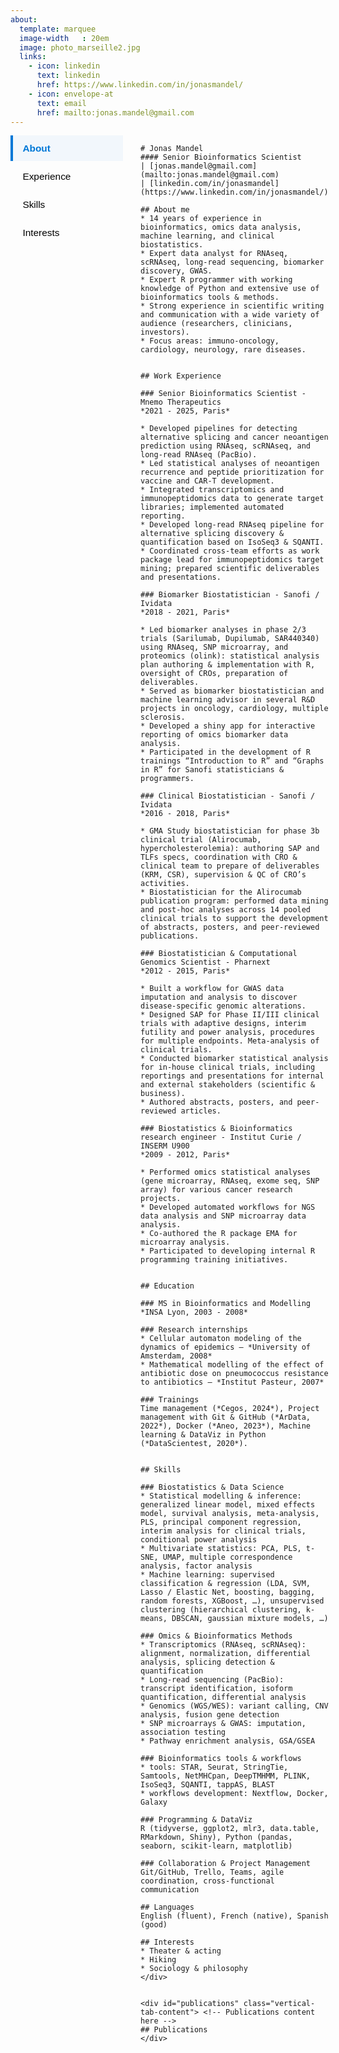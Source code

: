 ```yaml
---
about:
  template: marquee
  image-width	: 20em
  image: photo_marseille2.jpg
  links:
    - icon: linkedin
      text: linkedin
      href: https://www.linkedin.com/in/jonasmandel/
    - icon: envelope-at
      text: email
      href: mailto:jonas.mandel@gmail.com
---
```


<!-- Vertical Tabs CSS -->
<style>
.vertical-tabs-container {
  display: flex;
  gap: 2em;
}
.vertical-tabs {
  display: flex;
  flex-direction: column;
  min-width: 180px;
}
.vertical-tab-button {
  background: none;
  border: none;
  outline: none;
  padding: 0.75em 1em;
  text-align: left;
  cursor: pointer;
  font-size: 1.1em;
  border-left: 4px solid transparent;
  margin-bottom: 0.25em;
  transition: background 0.2s, border-color 0.2s;
}
.vertical-tab-button.active {
  background: #f2f7fc;
  border-left: 4px solid #0078D7;
  color: #0078D7;
  font-weight: bold;
}
.vertical-tab-content {
  display: none;
  flex: 1;
}
.vertical-tab-content.active {
  display: block;
}
</style>


<!-- Vertical Tabs HTML -->
<div class="vertical-tabs-container">

  <div class="vertical-tabs">
    <button class="vertical-tab-button active" onclick="showVerticalTab('about')">About</button>
    <button class="vertical-tab-button" onclick="showVerticalTab('experience')">Experience</button>
    <button class="vertical-tab-button" onclick="showVerticalTab('skills')">Skills</button>
    <button class="vertical-tab-button" onclick="showVerticalTab('interests')">Interests</button>
  </div>

  <div style="flex:1">
    <div id="resume" class="vertical-tab-content active"> <!-- Resume content here -->

    # Jonas Mandel
    #### Senior Bioinformatics Scientist
    | [jonas.mandel@gmail.com](mailto:jonas.mandel@gmail.com)
    | [linkedin.com/in/jonasmandel](https://www.linkedin.com/in/jonasmandel/)

    ## About me
    * 14 years of experience in bioinformatics, omics data analysis, machine learning, and clinical biostatistics.
    * Expert data analyst for RNAseq, scRNAseq, long-read sequencing, biomarker discovery, GWAS.
    * Expert R programmer with working knowledge of Python and extensive use of bioinformatics tools & methods.
    * Strong experience in scientific writing and communication with a wide variety of audience (researchers, clinicians, investors).
    * Focus areas: immuno-oncology, cardiology, neurology, rare diseases.


    ## Work Experience

    ### Senior Bioinformatics Scientist - Mnemo Therapeutics
    *2021 - 2025, Paris*

    * Developed pipelines for detecting alternative splicing and cancer neoantigen prediction using RNAseq, scRNAseq, and long-read RNAseq (PacBio).
    * Led statistical analyses of neoantigen recurrence and peptide prioritization for vaccine and CAR-T development.
    * Integrated transcriptomics and immunopeptidomics data to generate target libraries; implemented automated reporting.
    * Developed long-read RNAseq pipeline for alternative splicing discovery & quantification based on IsoSeq3 & SQANTI.
    * Coordinated cross-team efforts as work package lead for immunopeptidomics target mining; prepared scientific deliverables and presentations.

    ### Biomarker Biostatistician - Sanofi / Ividata
    *2018 - 2021, Paris*

    * Led biomarker analyses in phase 2/3 trials (Sarilumab, Dupilumab, SAR440340) using RNAseq, SNP microarray, and proteomics (olink): statistical analysis plan authoring & implementation with R, oversight of CROs, preparation of deliverables.
    * Served as biomarker biostatistician and machine learning advisor in several R&D projects in oncology, cardiology, multiple sclerosis.
    * Developed a shiny app for interactive reporting of omics biomarker data analysis.
    * Participated in the development of R trainings “Introduction to R” and “Graphs in R” for Sanofi statisticians & programmers.

    ### Clinical Biostatistician - Sanofi / Ividata
    *2016 - 2018, Paris*

    * GMA Study biostatistician for phase 3b clinical trial (Alirocumab, hypercholesterolemia): authoring SAP and TLFs specs, coordination with CRO & clinical team to prepare of deliverables (KRM, CSR), supervision & QC of CRO’s activities.
    * Biostatistician for the Alirocumab publication program: performed data mining and post-hoc analyses across 14 pooled clinical trials to support the development of abstracts, posters, and peer-reviewed publications.

    ### Biostatistician & Computational Genomics Scientist - Pharnext
    *2012 - 2015, Paris*

    * Built a workflow for GWAS data imputation and analysis to discover disease-specific genomic alterations.
    * Designed SAP for Phase II/III clinical trials with adaptive designs, interim futility and power analysis, procedures for multiple endpoints. Meta-analysis of clinical trials.
    * Conducted biomarker statistical analysis for in-house clinical trials, including reportings and presentations for internal and external stakeholders (scientific & business).
    * Authored abstracts, posters, and peer-reviewed articles.

    ### Biostatistics & Bioinformatics research engineer - Institut Curie / INSERM U900
    *2009 - 2012, Paris*

    * Performed omics statistical analyses (gene microarray, RNAseq, exome seq, SNP array) for various cancer research projects.
    * Developed automated workflows for NGS data analysis and SNP microarray data analysis.
    * Co-authored the R package EMA for microarray analysis.
    * Participated to developing internal R programming training initiatives.


    ## Education

    ### MS in Bioinformatics and Modelling
    *INSA Lyon, 2003 - 2008*

    ### Research internships
    * Cellular automaton modeling of the dynamics of epidemics – *University of Amsterdam, 2008*
    * Mathematical modelling of the effect of antibiotic dose on pneumococcus resistance to antibiotics – *Institut Pasteur, 2007*

    ### Trainings
    Time management (*Cegos, 2024*), Project management with Git & GitHub (*ArData, 2022*), Docker (*Aneo, 2023*), Machine learning & DataViz in Python (*DataScientest, 2020*).


    ## Skills

    ### Biostatistics & Data Science
    * Statistical modelling & inference: generalized linear model, mixed effects model, survival analysis, meta-analysis, PLS, principal component regression, interim analysis for clinical trials, conditional power analysis
    * Multivariate statistics: PCA, PLS, t-SNE, UMAP, multiple correspondence analysis, factor analysis
    * Machine learning: supervised classification & regression (LDA, SVM, Lasso / Elastic Net, boosting, bagging, random forests, XGBoost, …), unsupervised clustering (hierarchical clustering, k-means, DBSCAN, gaussian mixture models, …)

    ### Omics & Bioinformatics Methods
    * Transcriptomics (RNAseq, scRNAseq): alignment, normalization, differential analysis, splicing detection & quantification
    * Long-read sequencing (PacBio): transcript identification, isoform quantification, differential analysis
    * Genomics (WGS/WES): variant calling, CNV analysis, fusion gene detection
    * SNP microarrays & GWAS: imputation, association testing
    * Pathway enrichment analysis, GSA/GSEA

    ### Bioinformatics tools & workflows
    * tools: STAR, Seurat, StringTie, Samtools, NetMHCpan, DeepTMHMM, PLINK, IsoSeq3, SQANTI, tappAS, BLAST
    * workflows development: Nextflow, Docker, Galaxy

    ### Programming & DataViz
    R (tidyverse, ggplot2, mlr3, data.table, RMarkdown, Shiny), Python (pandas, seaborn, scikit-learn, matplotlib)

    ### Collaboration & Project Management
    Git/GitHub, Trello, Teams, agile coordination, cross-functional communication

    ## Languages
    English (fluent), French (native), Spanish (good)

    ## Interests
    * Theater & acting
    * Hiking
    * Sociology & philosophy
    </div>


    <div id="publications" class="vertical-tab-content"> <!-- Publications content here -->
    ## Publications
    </div>
  </div>
</div>

<!-- Vertical Tabs JS -->
<script>
function showVerticalTab(tabId) {
  document.querySelectorAll('.vertical-tab-button').forEach(btn => btn.classList.remove('active'));
  document.querySelectorAll('.vertical-tab-content').forEach(tab => tab.classList.remove('active'));
  // Activate the correct button and content
  const tabNames = ['resume', 'publications'];
  const idx = tabNames.indexOf(tabId);
  if (idx >= 0) {
    document.querySelectorAll('.vertical-tab-button')[idx].classList.add('active');
    document.getElementById(tabId).classList.add('active');
  }
}
</script>
